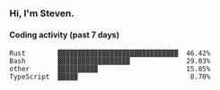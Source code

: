 ### Hi, I'm Steven.

#### Coding activity (past 7 days)
```
Rust        ▓▓▓▓▓▓▓▓▓▓▓▓▓▓▓▓▓▓▓▓▓▓▓▓▓▓▓▓▓▓  46.42%
Bash        ▓▓▓▓▓▓▓▓▓▓▓▓▓▓▓▓▓▓              29.03%
other       ▓▓▓▓▓▓▓▓▓▓                      15.85%
TypeScript  ▓▓▓▓▓                            8.70%
```
